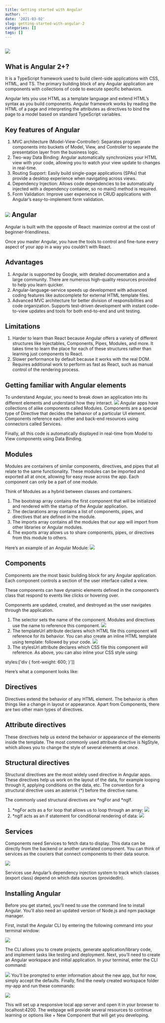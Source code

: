 ```yaml
---
title: Getting started with Angular 
author: ''
date: '2021-03-02'
slug: getting-started-with-angular-2
categories: []
tags: []
---
```

![](./images/screenshot1.png)
---
 What is Angular 2+?
---
It is a TypeScript framework used to build client-side applications with CSS, HTML, and TS. The primary building block of any Angular application are components with collections of code to execute specific behaviors.

Angular lets you use HTML as a template language and extend HTML’s syntax as you build components. Angular framework works by reading the HTML of a page and interpreting the attributes as directives to bind the page to a model based on standard TypeScript variables.

Key features of Angular
---
1. MVC architecture (Model-View-Controller): Separates program components into buckets of Model, View, and Controller to separate the presentation layer from the business logic.
2. Two-way Data Binding: Angular automatically synchronizes your HTML view with your code, allowing you to watch your view update to changes in real-time.
3. Routing Support: Easily build single-page applications (SPAs) that provide a desktop experience when navigating across views.
4. Dependency Injection: Allows code dependencies to be automatically injected with a dependency container, so no main() method is required.
5. Form Validation: Improve user experience in CRUD applications with Angular’s easy-to-implement form validation.

![](./images/screenshot12.png)
Angular
---
Angular is built with the opposite of React: maximize control at the cost of beginner-friendliness.

Once you master Angular, you have the tools to control and fine-tune every aspect of your app in a way you couldn’t with React.

Advantages
---
1. Angular is supported by Google, with detailed documentation and a large community. There are numerous high-quality resources provided to help you learn quicker.
2. Angular-language-service speeds up development with advanced coding features like autocomplete for external HTML template files.
3. Advanced MVC architecture for better division of responsibilities and code organization.
Supports test-driven development with instant code-to-view updates and tools for both end-to-end and unit testing.

Limitations
---
1. Harder to learn than React because Angular offers a variety of different structures like Injectables, Components, Pipes, Modules, and more. It takes time to learn the place for each of these structures rather than learning just components to React.
2. Slower performance by default because it works with the real DOM. Requires additional work to perform as fast as React, such as manual control of the rendering process.

Getting familiar with Angular elements
---
To understand Angular, you need to break down an application into its different elements and understand how they
interact.
![](./images/screenshot11.png)
Angular apps have collections of alike components called Modules. Components are a special type of Directive that decides the behavior of a particular UI element. Components reference each other and back-end resources using connectors called Services.

Finally, all this code is automatically displayed in real-time from Model to View components using Data Binding.

Modules
---
Modules are containers of similar components, directives, and pipes that all relate to the same functionality. These modules can be imported and exported all at once, allowing for easy reuse across the app. Each component can only be a part of one module.

Think of Modules as a hybrid between classes and containers.
1. The bootstrap array contains the first component that will be initialized and rendered with the startup of the Angular application.
2. The declarations array contains a list of components, pipes, and directives that are defined in the module.
3. The imports array contains all the modules that our app will import from other libraries or Angular modules.
4. The exports array allows us to share components, pipes, or directives from this module to others.

Here’s an example of an Angular Module:
![](./images/screenshot10.png)

Components
---
Components are the most basic building block for any Angular application. Each component controls a section of the user interface called a view.

These components can have dynamic elements defined in the component’s class that respond to events like clicks or hovering over.

Components are updated, created, and destroyed as the user navigates through the application.
1. The selector sets the name of the component. Modules and directives use the name to reference this component.
![](./images/screenshot9.png)
2. The templateUrl attribute declares which HTML file this component will reference for its behavior. You can also create an inline HTML template using template: followed by your code.
![](./images/screenshot8.png)
3. The stylesUrl attribute declares which CSS file this component will reference. As above, you can also inline your CSS style using:

 styles:['div { font-weight: 600; }']]

Here’s what a component looks like:

Directives
---
Directives extend the behavior of any HTML element. The behavior is often things like a change in layout or appearance. Apart from Components, there are two other main types of directives.

Attribute directives
---
These directives help us extend the behavior or appearance of the elements inside the template. The most commonly used attribute directive is NgStyle, which allows you to change the style of several elements at once.

Structural directives
---

Structural directives are the most widely used directive in Angular apps. These directives help us work on the layout of the data, for example looping through it, applying conditions on the data, etc. The convention for a structural directive uses an asterisk (*) before the directive name.

The commonly used structural directives are *ngFor and *ngIf.

1. *ngFor acts as a for loop that allows us to loop through an array:
![](./images/screenshot7.png)
2. *ngIf acts as an if statement for conditional rendering of data:
![](./images/screenshot6.png)

Services
---
Components need Services to fetch data to display. This data can be directly from the backend or another unrelated component. You can think of services as the couriers that connect components to their data source.

![](./images/screenshot5.png)

Services use Angular’s dependency injection system to track which classes (export class) depend on which data sources (providedIn).

Installing Angular
---
Before you get started, you’ll need to use the command line to install Angular. You’ll also need an updated version of Node.js and npm package manager.

First, install the Angular CLI by entering the following command into your terminal window:

![](./images/screenshot2.png)

The CLI allows you to create projects, generate application/library code, and implement tasks like testing and deployment.
Next, you’ll need to create an Angular workspace and initial application.
In your terminal, enter the CLI command:

![](./images/screenshot3.png)
You’ll be prompted to enter information about the new app, but for now, simply accept the defaults. Finally, find the newly created workspace folder my-app and run these commands:

![](./images/screenshot4.png)

This will set up a responsive local app server and open it in your browser to localhost:4200. The webpage will provide several resources to continue learning or options like + New Component that will get you developing.
